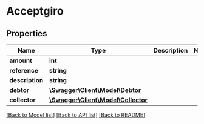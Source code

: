 # Acceptgiro

## Properties
Name | Type | Description | Notes
------------ | ------------- | ------------- | -------------
**amount** | **int** |  | 
**reference** | **string** |  | 
**description** | **string** |  | 
**debtor** | [**\Swagger\Client\Model\Debtor**](Debtor.md) |  | 
**collector** | [**\Swagger\Client\Model\Collector**](Collector.md) |  | 

[[Back to Model list]](../README.md#documentation-for-models) [[Back to API list]](../README.md#documentation-for-api-endpoints) [[Back to README]](../README.md)


